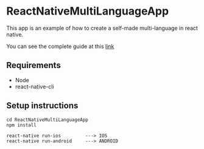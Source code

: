 # ReactNativeMultiLanguageApp
This app is an example of how to create a self-made multi-language in react native.

You can see the complete guide at this [link](https://wavelop.com/en/story/implementazione-multi-lingua-in-react-native-self-made/)

## Requirements

* Node
* react-native-cli

## Setup instructions

```
cd ReactNativeMultiLanguageApp
npm install

react-native run-ios         ---> IOS
react-native run-android     ---> ANDROID
```
